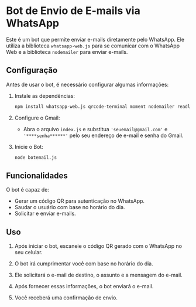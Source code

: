 # Bot de Envio de E-mails via WhatsApp

Este é um bot que permite enviar e-mails diretamente pelo WhatsApp. Ele utiliza a biblioteca `whatsapp-web.js` para se comunicar com o WhatsApp Web e a biblioteca `nodemailer` para enviar e-mails.

## Configuração

Antes de usar o bot, é necessário configurar algumas informações:

1. Instale as dependências:

   ```bash
   npm install whatsapp-web.js qrcode-terminal moment nodemailer readline
   ```

2. Configure o Gmail:

   - Abra o arquivo `index.js` e substitua `'seuemail@gmail.com'` e `'****senha******'` pelo seu endereço de e-mail e senha do Gmail.

3. Inicie o Bot:

   ```bash
   node botemail.js
   ```

## Funcionalidades

O bot é capaz de:

- Gerar um código QR para autenticação no WhatsApp.
- Saudar o usuário com base no horário do dia.
- Solicitar e enviar e-mails.

## Uso

1. Após iniciar o bot, escaneie o código QR gerado com o WhatsApp no seu celular.

2. O bot irá cumprimentar você com base no horário do dia.

3. Ele solicitará o e-mail de destino, o assunto e a mensagem do e-mail.

4. Após fornecer essas informações, o bot enviará o e-mail.

5. Você receberá uma confirmação de envio.





